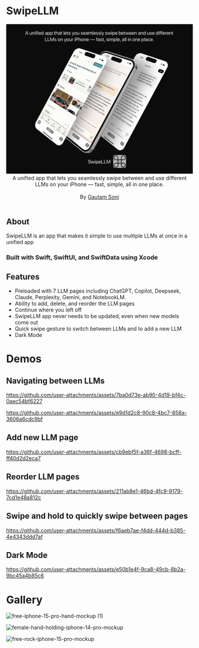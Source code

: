 # SwipeLLM

<p align="center">
	<img alt="" src="https://github.com/gsoni1/SwipeLLM/blob/main/readmeassets/SwipeLLMFrontPagePicture.png">
	<br>
	<span>A unified app that lets you seamlessly swipe between and use different LLMs on your iPhone — fast, simple, all in one place.</span><br><br>
	<span>By <a href="https://www.linkedin.com/in/gsoni16/">Gautam Soni</a></small> </span><br><br>
</p>

## About

SwipeLLM is an app that makes it simple to use multiple LLMs at once in a unified app
### Built with Swift, SwiftUI, and SwiftData using Xcode

## Features
- Preloaded with 7 LLM pages including ChatGPT, Copilot, Deepseek, Claude, Perplexity, Gemini, and NotebookLM.
- Ability to add, delete, and reorder the LLM pages
- Continue where you left off
- SwipeLLM app never needs to be updated, even when new models come out
- Quick swipe gesture to switch between LLMs and to add a new LLM
- Dark Mode


# Demos

## Navigating between LLMs
https://github.com/user-attachments/assets/7ba0d73e-ab90-4d19-bf4c-0aec54bf6227

https://github.com/user-attachments/assets/e9d1d2c8-90c8-4bc7-858a-3606a6cdc9bf

## Add new LLM page
https://github.com/user-attachments/assets/cb9ebf5f-a36f-4698-bcff-ff40d2d2eca7

## Reorder LLM pages
https://github.com/user-attachments/assets/211ab8e1-46bd-4fc9-9179-7cd1e48a812c

## Swipe and hold to quickly swipe between pages
https://github.com/user-attachments/assets/f6aeb7ae-f4dd-444d-b385-4e4343ddd7af

## Dark Mode
https://github.com/user-attachments/assets/e50b1e4f-9ca8-49cb-8b2a-9bc45a4b85c6


# Gallery
![free-iphone-15-pro-hand-mockup (1)](https://github.com/user-attachments/assets/7927b62f-12cc-445f-8255-eb2cd9a9c611)

![female-hand-holding-iphone-14-pro-mockup](https://github.com/user-attachments/assets/70acbdee-bd48-444d-8ee4-eb5c10b27acf)

![free-rock-iphone-15-pro-mockup](https://github.com/user-attachments/assets/c40fda09-f0c0-4163-86ca-5d79a5c745fe)
